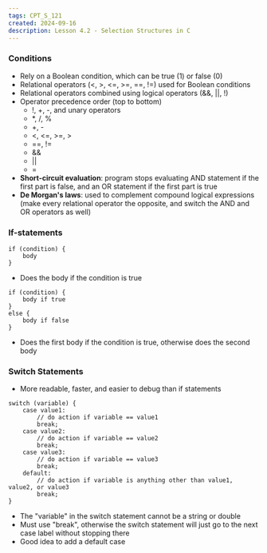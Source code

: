 ```yaml
---
tags: CPT_S_121
created: 2024-09-16
description: Lesson 4.2 - Selection Structures in C
---
```


### Conditions

- Rely on a Boolean condition, which can be true (1) or false (0)
- Relational operators (<, >, <=, >=, \=\=, !=) used for Boolean conditions
- Relational operators combined using logical operators (&&, ||, !)
- Operator precedence order (top to bottom)
	- !, +, -, and unary operators
	- \*, /, %
	- +, -
	- <, <=, >=, >
	- \=\=, !=
	- &&
	- ||
	- =
- **Short-circuit evaluation**: program stops evaluating AND statement if the first part is false, and an OR statement if the first part is true
- **De Morgan's laws**: used to complement compound logical expressions (make every relational operator the opposite, and switch the AND and OR operators as well)

### If-statements

```
if (condition) {
	body
}
```

- Does the body if the condition is true

```
if (condition) {
	body if true
}
else {
	body if false
}
```

- Does the first body if the condition is true, otherwise does the second body

### Switch Statements

- More readable, faster, and easier to debug than if statements

```
switch (variable) {
	case value1:
		// do action if variable == value1
		break;
	case value2:
		// do action if variable == value2
		break;
	case value3:
		// do action if variable == value3
		break;
	default:
		// do action if variable is anything other than value1, value2, or value3
		break;
}
```

- The "variable" in the switch statement cannot be a string or double
- Must use "break", otherwise the switch statement will just go to the next case label without stopping there
- Good idea to add a default case
